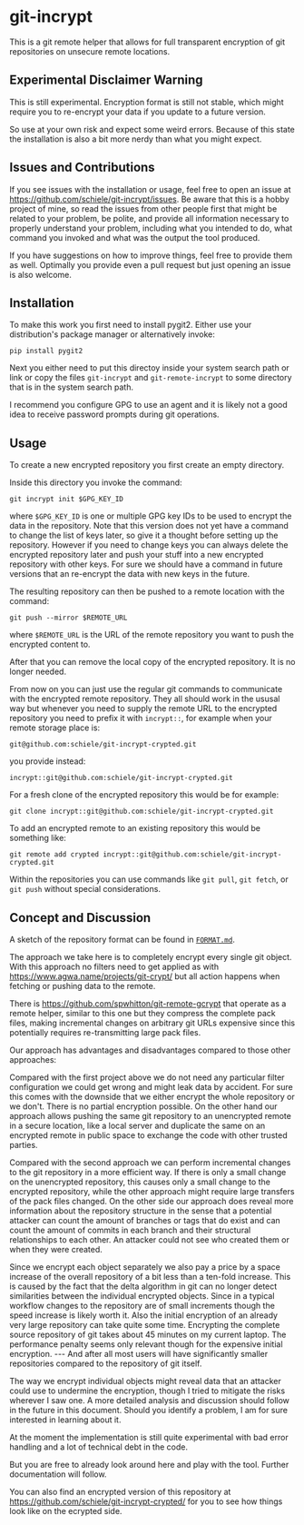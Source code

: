 # git-incrypt

This is a git remote helper that allows for full transparent encryption of git
repositories on unsecure remote locations.

## Experimental Disclaimer Warning

This is still experimental. Encryption format is still not stable, which might
require you to re-encrypt your data if you update to a future version.

So use at your own risk and expect some weird errors. Because of this state
the installation is also a bit more nerdy than what you might expect.

## Issues and Contributions

If you see issues with the installation or usage, feel free to open an issue
at https://github.com/schiele/git-incrypt/issues. Be aware that this is a
hobby project of mine, so read the issues from other people first that might
be related to your problem, be polite, and provide all information necessary
to properly understand your problem, including what you intended to do, what
command you invoked and what was the output the tool produced.

If you have suggestions on how to improve things, feel free to provide them as
well. Optimally you provide even a pull request but just opening an issue is
also welcome.

## Installation

To make this work you first need to install pygit2. Either use your
distribution's package manager or alternatively invoke:

```
pip install pygit2
```

Next you either need to put this directoy inside your system search path or
link or copy the files `git-incrypt` and `git-remote-incrypt` to some
directory that is in the system search path.

I recommend you configure GPG to use an agent and it is likely not a good idea
to receive password prompts during git operations.

## Usage

To create a new encrypted repository you first create an empty directory.

Inside this directory you invoke the command:

```
git incrypt init $GPG_KEY_ID
```

where `$GPG_KEY_ID` is one or multiple GPG key IDs to be used to encrypt the
data in the repository. Note that this version does not yet have a command to
change the list of keys later, so give it a thought before setting up the
repository. However if you need to change keys you can always delete the
encrypted repository later and push your stuff into a new encrypted repository
with other keys. For sure we should have a command in future versions that an
re-encrypt the data with new keys in the future.

The resulting repository can then be pushed to a remote location with the
command:

```
git push --mirror $REMOTE_URL
```

where `$REMOTE_URL` is the URL of the remote repository you want to push the
encrypted content to.

After that you can remove the local copy of the encrypted repository. It is no
longer needed.

From now on you can just use the regular git commands to communicate with the
encrypted remote repository. They all should work in the ususal way but
whenever you need to supply the remote URL to the encrypted repository you
need to prefix it with `incrypt::`, for example when your remote storage place
is:

```
git@github.com:schiele/git-incrypt-crypted.git
```

you provide instead:

```
incrypt::git@github.com:schiele/git-incrypt-crypted.git
```

For a fresh clone of the encrypted repository this would be for example:

```
git clone incrypt::git@github.com:schiele/git-incrypt-crypted.git
```

To add an encrypted remote to an existing repository this would be something
like:

```
git remote add crypted incrypt::git@github.com:schiele/git-incrypt-crypted.git
```

Within the repositories you can use commands like `git pull`, `git fetch`, or
`git push` without special considerations.

## Concept and Discussion

A sketch of the repository format can be found in [`FORMAT.md`](FORMAT.md).

The approach we take here is to completely encrypt every single git object.
With this approach no filters need to get applied as with
https://www.agwa.name/projects/git-crypt/ but all action happens when fetching
or pushing data to the remote.

There is https://github.com/spwhitton/git-remote-gcrypt that operate as a
remote helper, similar to this one but they compress the complete pack files,
making incremental changes on arbitrary git URLs expensive since this
potentially requires re-transmitting large pack files.

Our approach has advantages and disadvantages compared to those other
approaches:

Compared with the first project above we do not need any particular filter
configuration we could get wrong and might leak data by accident. For sure
this comes with the downside that we either encrypt the whole repository or we
don't. There is no partial encryption possible. On the other hand our approach
allows pushing the same git repository to an unencrypted remote in a secure
location, like a local server and duplicate the same on an encrypted remote in
public space to exchange the code with other trusted parties.

Compared with the second approach we can perform incremental changes to the
git repository in a more efficient way. If there is only a small change on the
unencrypted repository, this causes only a small change to the encrypted
repository, while the other approach might require large transfers of the pack
files changed. On the other side our approach does reveal more information
about the repository structure in the sense that a potential attacker can
count the amount of branches or tags that do exist and can count the amount of
commits in each branch and their structural relationships to each other. An
attacker could not see who created them or when they were created.

Since we encrypt each object separately we also pay a price by a space
increase of the overall repository of a bit less than a ten-fold increase.
This is caused by the fact that the delta algorithm in git can no longer
detect similarities between the individual encrypted objects. Since in a
typical workflow changes to the repository are of small increments though the
speed increase is likely worth it. Also the initial encryption of an already
very large repository can take quite some time. Encrypting the complete source
repository of git takes about 45 minutes on my current laptop. The performance
penalty seems only relevant though for the expensive initial encryption. ---
And after all most users will have significantly smaller repositories compared
to the repository of git itself.

The way we encrypt individual objects might reveal data that an attacker could
use to undermine the encryption, though I tried to mitigate the risks wherever
I saw one. A more detailed analysis and discussion should follow in the future
in this document. Should you identify a problem, I am for sure interested in
learning about it.

At the moment the implementation is still quite experimental with bad error
handling and a lot of technical debt in the code.

But you are free to already look around here and play with the tool. Further
documentation will follow.

You can also find an encrypted version of this repository at
https://github.com/schiele/git-incrypt-crypted/ for you to see how things look
like on the ecrypted side.
